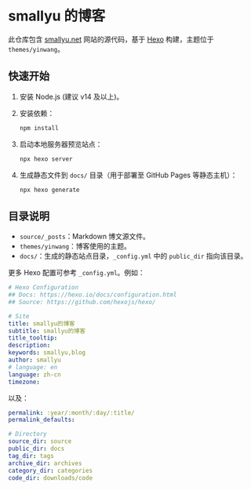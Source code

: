# smallyu 的博客

此仓库包含 [smallyu.net](https://smallyu.net) 网站的源代码，基于 [Hexo](https://hexo.io/) 构建，主题位于 `themes/yinwang`。

## 快速开始

1. 安装 Node.js (建议 v14 及以上)。
2. 安装依赖：

   ```bash
   npm install
   ```

3. 启动本地服务器预览站点：

   ```bash
   npx hexo server
   ```

4. 生成静态文件到 `docs/` 目录（用于部署至 GitHub Pages 等静态主机）：

   ```bash
   npx hexo generate
   ```

## 目录说明

- `source/_posts`：Markdown 博文源文件。
- `themes/yinwang`：博客使用的主题。
- `docs/`：生成的静态站点目录，`_config.yml` 中的 `public_dir` 指向该目录。

更多 Hexo 配置可参考 `_config.yml`。例如：

```yaml
# Hexo Configuration
## Docs: https://hexo.io/docs/configuration.html
## Source: https://github.com/hexojs/hexo/

# Site
title: smallyu的博客
subtitle: smallyu的博客
title_tooltip:
description:
keywords: smallyu,blog
author: smallyu
# language: en
language: zh-cn
timezone:
```

以及：

```yaml
permalink: :year/:month/:day/:title/
permalink_defaults:

# Directory
source_dir: source
public_dir: docs
tag_dir: tags
archive_dir: archives
category_dir: categories
code_dir: downloads/code
```

